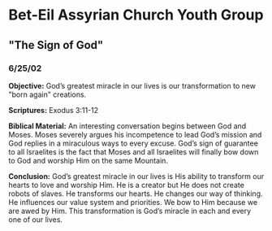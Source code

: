 # Bet-Eil Assyrian Church Youth Group

## "The Sign of God"

### 6/25/02

**Objective:** God’s greatest miracle in our lives is our transformation to new "born again" creations.

**Scriptures:** Exodus 3:11-12

**Biblical Material:** An interesting conversation begins between God and Moses. Moses severely argues his incompetence to lead God’s mission and God replies in a miraculous ways to every excuse. God’s sign of guarantee to all Israelites is the fact that Moses and all Israelites will finally bow down to God and worship Him on the same Mountain.

**Conclusion:** God’s greatest miracle in our lives is His ability to transform our hearts to love and worship Him. He is a creator but He does not create robots of slaves. He transforms our hearts. He changes our way of thinking. He influences our value system and priorities. We bow to Him because we are awed by Him. This transformation is God’s miracle in each and every one of our lives.
